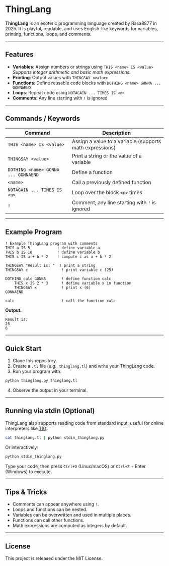 # ThingLang

**ThingLang** is an esoteric programming language created by Rasa8877 in 2025.
It is playful, readable, and uses English-like keywords for variables, printing, functions, loops, and comments.

---

## Features

* **Variables**: Assign numbers or strings using `THIS <name> IS <value>`
  *Supports integer arithmetic and basic math expressions.*
* **Printing**: Output values with `THINGSAY <value>`
* **Functions**: Define reusable code blocks with `DOTHING <name> GONNA ... GONNAEND`
* **Loops**: Repeat code using `NOTAGAIN ... TIMES IS <n>`
* **Comments**: Any line starting with `!` is ignored

---

## Commands / Keywords

| Command                             | Description                                              |
| ----------------------------------- | -------------------------------------------------------- |
| `THIS <name> IS <value>`            | Assign a value to a variable (supports math expressions) |
| `THINGSAY <value>`                  | Print a string or the value of a variable                |
| `DOTHING <name> GONNA ... GONNAEND` | Define a function                                        |
| `<name>`                            | Call a previously defined function                       |
| `NOTAGAIN ... TIMES IS <n>`         | Loop over the block `<n>` times                          |
| `!`                                 | Comment; any line starting with `!` is ignored           |

---

## Example Program

```tl
! Example ThingLang program with comments
THIS a IS 5            ! define variable a
THIS b IS 10           ! define variable b
THIS c IS a + b * 2    ! compute c as a + b * 2

THINGSAY "Result is: "  ! print a string
THINGSAY c               ! print variable c (25)

DOTHING calc GONNA       ! define function calc
    THIS x IS 2 * 3      ! define variable x in function
    THINGSAY x           ! print x (6)
GONNAEND

calc                     ! call the function calc
```

**Output:**

```
Result is: 
25
6
```

---

## Quick Start

1. Clone this repository.
2. Create a `.tl` file (e.g., `thinglang.tl`) and write your ThingLang code.
3. Run your program with:

```bash
python thinglang.py thinglang.tl
```

4. Observe the output in your terminal.

---

## Running via stdin (Optional)

ThingLang also supports reading code from standard input, useful for online interpreters like [TIO](https://tio.run/):

```bash
cat thinglang.tl | python stdin_thinglang.py
```

Or interactively:

```bash
python stdin_thinglang.py
```

Type your code, then press `Ctrl+D` (Linux/macOS) or `Ctrl+Z` + Enter (Windows) to execute.

---

## Tips & Tricks

* Comments can appear anywhere using `!`.
* Loops and functions can be nested.
* Variables can be overwritten and used in multiple places.
* Functions can call other functions.
* Math expressions are computed as integers by default.

---

## License

This project is released under the MIT License.
